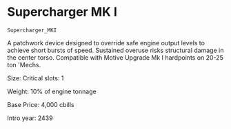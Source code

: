 # Supercharger MK I

`Supercharger_MKI`

A patchwork device designed to override safe engine output levels to achieve short bursts of speed. Sustained overuse risks structural damage in the center torso. Compatible with Motive Upgrade Mk I hardpoints on 20-25 ton 'Mechs.

Size: Critical slots: 1

Weight: 10% of engine tonnage

Base Price: 4,000 cbills

Intro year: 2439

